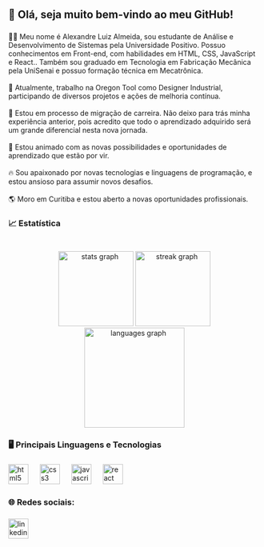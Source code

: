 <h2 align="left">🎯 Olá, seja muito bem-vindo ao meu GitHub!</h2>

###

<p align="left">🙋🏽 Meu nome é Alexandre Luiz Almeida, sou estudante de Análise e Desenvolvimento de Sistemas pela Universidade Positivo. Possuo conhecimentos em Front-end, com habilidades em HTML, CSS, JavaScript e React.. Também sou graduado em Tecnologia em Fabricação Mecânica pela UniSenai e possuo formação técnica em Mecatrônica.<br><br>🔭 Atualmente, trabalho na Oregon Tool como Designer Industrial, participando de diversos projetos e ações de melhoria contínua.<br><br>🌱 Estou em processo de migração de carreira. Não deixo para trás minha experiência anterior, pois acredito que todo o aprendizado adquirido será um grande diferencial nesta nova jornada.<br><br>🚀 Estou animado com as novas possibilidades e oportunidades de aprendizado que estão por vir.<br><br>🔥 Sou apaixonado por novas tecnologias e linguagens de programação, e estou ansioso para assumir novos desafios.<br><br>🌎 Moro em Curitiba e estou aberto a novas oportunidades profissionais.</p>

###

<h3 align="left">📈 Estatística</h3>

###

<br clear="both">

<div align="center">
  <img src="https://github-readme-stats.vercel.app/api?username=Alexandre2552&hide_title=false&hide_rank=true&show_icons=true&include_all_commits=true&count_private=true&disable_animations=false&theme=dracula&locale=en&hide_border=true" height="150" alt="stats graph"  />
  <img src="https://streak-stats.demolab.com?user=Alexandre2552&locale=en&mode=daily&theme=dracula&hide_border=true&border_radius=5" height="150" alt="streak graph"  />
  <img src="https://github-readme-stats.vercel.app/api/top-langs?username=Alexandre2552&locale=en&hide_title=false&layout=compact&card_width=320&langs_count=5&theme=dracula&hide_border=false" height="200" alt="languages graph"  />
</div>

###

<h3 align="left">🖥️ Principais Linguagens e Tecnologias</h3>

###

<div align="left">
  <img src="https://cdn.jsdelivr.net/gh/devicons/devicon/icons/html5/html5-original.svg" height="40" alt="html5 logo"  />
  <img width="15" />
  <img src="https://cdn.jsdelivr.net/gh/devicons/devicon/icons/css3/css3-original.svg" height="40" alt="css3 logo"  />
  <img width="15" />
  <img src="https://cdn.jsdelivr.net/gh/devicons/devicon/icons/javascript/javascript-original.svg" height="40" alt="javascript logo"  />
  <img width="15" />
  <img src="https://cdn.jsdelivr.net/gh/devicons/devicon/icons/react/react-original.svg" height="40" alt="react logo"  />
</div>

###

<h3 align="left">🌐 Redes sociais:</h3>

###

<div align="left">
  <a href="https://www.linkedin.com/in/alexandreluizalmeida/" target="_blank">
    <img src="https://img.shields.io/static/v1?message=LinkedIn&logo=linkedin&label=&color=0077B5&logoColor=white&labelColor=&style=for-the-badge" height="40" alt="linkedin logo"  />
  </a>
</div>

###
